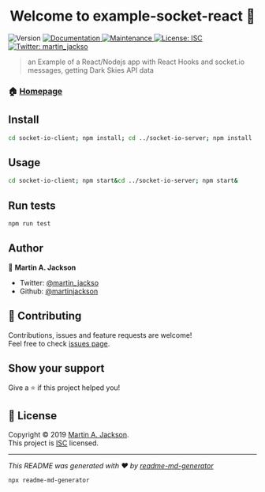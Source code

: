 <h1 align="center">Welcome to example-socket-react 👋</h1>
<p>
  <img alt="Version" src="https://img.shields.io/badge/version-1.0.0-blue.svg?cacheSeconds=2592000" />
  <a href="https://github.com/martinjackson/example-socket-react#readme">
    <img alt="Documentation" src="https://img.shields.io/badge/documentation-yes-brightgreen.svg" target="_blank" />
  </a>
  <a href="https://github.com/martinjackson/example-socket-react/graphs/commit-activity">
    <img alt="Maintenance" src="https://img.shields.io/badge/Maintained%3F-yes-green.svg" target="_blank" />
  </a>
  <a href="https://github.com/martinjackson/example-socket-react/blob/master/LICENSE">
    <img alt="License: ISC" src="https://img.shields.io/badge/License-ISC-yellow.svg" target="_blank" />
  </a>
  <a href="https://twitter.com/martin_jackso">
    <img alt="Twitter: martin_jackso" src="https://img.shields.io/twitter/follow/martin_jackso.svg?style=social" target="_blank" />
  </a>
</p>

> an Example of a React/Nodejs app with React Hooks and socket.io messages, getting Dark Skies API data

### 🏠 [Homepage](https://github.com/martinjackson/example-socket-react#readme)

## Install

```sh
cd socket-io-client; npm install; cd ../socket-io-server; npm install
```

## Usage

```sh
cd socket-io-client; npm start&cd ../socket-io-server; npm start&
```

## Run tests

```sh
npm run test
```

## Author

👤 **Martin A. Jackson**

* Twitter: [@martin_jackso](https://twitter.com/martin_jackso)
* Github: [@martinjackson](https://github.com/martinjackson)

## 🤝 Contributing

Contributions, issues and feature requests are welcome!<br />Feel free to check [issues page](https://github.com/martinjackson/example-socket-react/issues).

## Show your support

Give a ⭐️ if this project helped you!

## 📝 License

Copyright © 2019 [Martin A. Jackson](https://github.com/martinjackson).<br />
This project is [ISC](https://github.com/martinjackson/example-socket-react/blob/master/LICENSE) licensed.

***
_This README was generated with ❤️ by [readme-md-generator](https://github.com/kefranabg/readme-md-generator)_

```bash
npx readme-md-generator
```
